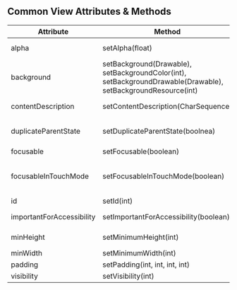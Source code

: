 
## Common View Attributes & Methods

Attribute | Method                | Description
----------|-----------------------|---------------------------------------------------------------
alpha     | setAlpha(float)       | Defines alpha level of the view (0, transparent to 1, opaque)
background| setBackground(Drawable), setBackgroundColor(int), setBackgroundDrawable(Drawable), setBackgroundResource(int) | Set the desired resource for background
contentDescription  | setContentDescription(CharSequence) | Sets text used to briefly describe a view for accessibility users
duplicateParentState  | setDuplicateParentState(boolnea)  | Setting to true has the view get current state (pressed, focused, etc) from the parent element
focusable | setFocusable(boolean) | Makes view focusable; default is false
focusableInTouchMode  | setFocusableInTouchMode(boolean)  | Sets the view to be focusable while the app is in "touch mode" (http://android-developers.blogspot.com/2008/12/touch-mode.html)
id        | setId(int)            | Defines the id for the view
importantForAccessibility | setImportantForAccessibility(boolean) | Triggers accessibility events and can be queried by accesbility devices.
minHeight | setMinimumHeight(int) | Defines the min height the view will take up
minWidth  | setMinimumWidth(int)  | Defines the min width the view will take up
padding   | setPadding(int, int, int, int)  | Defines the padding of the view
visibility  | setVisibility(int)  | Sets if a view is visible, invisible, or gone
